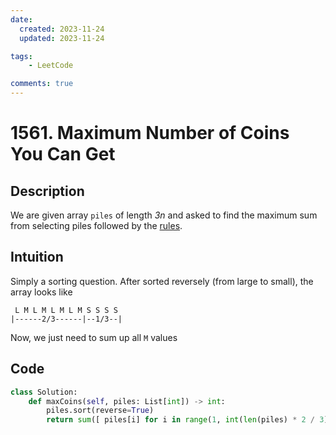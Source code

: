 ```yaml
---
date:
  created: 2023-11-24
  updated: 2023-11-24

tags:
    - LeetCode

comments: true
---
```

# 1561. Maximum Number of Coins You Can Get

## Description

We are given array `piles` of length *3n* and asked to find the maximum sum from selecting piles followed by the [rules](https://leetcode.com/problems/maximum-number-of-coins-you-can-get/description/?envType=daily-question&envId=2023-11-24).

## Intuition

Simply a sorting question. After sorted reversely (from large to small), the array looks like

```
 L M L M L M L M S S S S 
|------2/3------|--1/3--|
```

Now, we just need to sum up all `M` values

## Code

```python
class Solution:
    def maxCoins(self, piles: List[int]) -> int:
        piles.sort(reverse=True)
        return sum([ piles[i] for i in range(1, int(len(piles) * 2 / 3), 2)])
```